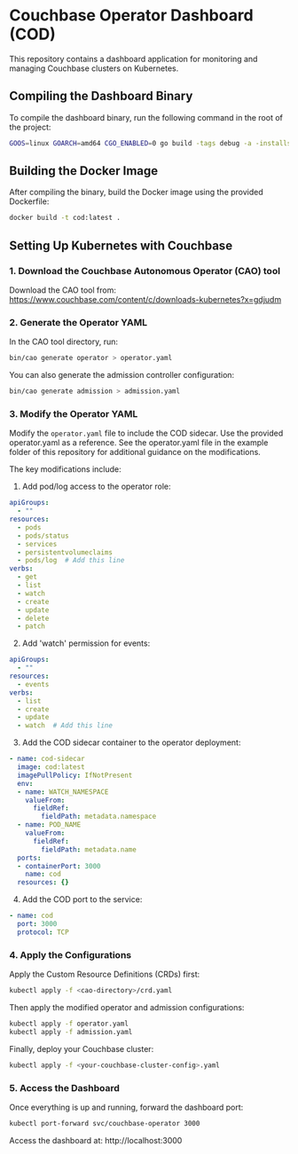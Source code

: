 # Couchbase Operator Dashboard (COD)

This repository contains a dashboard application for monitoring and managing Couchbase clusters on Kubernetes.

## Compiling the Dashboard Binary

To compile the dashboard binary, run the following command in the root of the project:

```bash
GOOS=linux GOARCH=amd64 CGO_ENABLED=0 go build -tags debug -a -installsuffix cgo -o dashboard cmd/cod/main.go
```

## Building the Docker Image

After compiling the binary, build the Docker image using the provided Dockerfile:

```bash
docker build -t cod:latest .
```

## Setting Up Kubernetes with Couchbase

### 1. Download the Couchbase Autonomous Operator (CAO) tool

Download the CAO tool from:
https://www.couchbase.com/content/c/downloads-kubernetes?x=gdjudm

### 2. Generate the Operator YAML

In the CAO tool directory, run:

```bash
bin/cao generate operator > operator.yaml
```

You can also generate the admission controller configuration:

```bash
bin/cao generate admission > admission.yaml
```

### 3. Modify the Operator YAML

Modify the `operator.yaml` file to include the COD sidecar. Use the provided operator.yaml as a reference.
See the operator.yaml file in the example folder of this repository for additional guidance on the modifications.

The key modifications include:

1. Add pod/log access to the operator role:
```yaml
apiGroups:
  - ""
resources:
  - pods
  - pods/status
  - services
  - persistentvolumeclaims
  - pods/log  # Add this line
verbs:
  - get
  - list
  - watch
  - create
  - update
  - delete
  - patch
```

2. Add 'watch' permission for events:
```yaml
apiGroups:
  - ""
resources:
  - events
verbs:
  - list
  - create
  - update
  - watch  # Add this line
```

3. Add the COD sidecar container to the operator deployment:
```yaml
- name: cod-sidecar
  image: cod:latest
  imagePullPolicy: IfNotPresent
  env:
  - name: WATCH_NAMESPACE
    valueFrom:
      fieldRef:
        fieldPath: metadata.namespace
  - name: POD_NAME
    valueFrom:
      fieldRef:
        fieldPath: metadata.name
  ports:
  - containerPort: 3000
    name: cod
  resources: {}
```

4. Add the COD port to the service:
```yaml
- name: cod
  port: 3000
  protocol: TCP
```

### 4. Apply the Configurations

Apply the Custom Resource Definitions (CRDs) first:

```bash
kubectl apply -f <cao-directory>/crd.yaml
```

Then apply the modified operator and admission configurations:

```bash
kubectl apply -f operator.yaml
kubectl apply -f admission.yaml
```

Finally, deploy your Couchbase cluster:

```bash
kubectl apply -f <your-couchbase-cluster-config>.yaml
```

### 5. Access the Dashboard

Once everything is up and running, forward the dashboard port:

```bash
kubectl port-forward svc/couchbase-operator 3000
```

Access the dashboard at: http://localhost:3000

